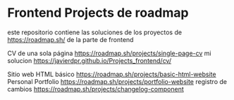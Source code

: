 # Frontend Projects de roadmap
este repositorio contiene las soluciones de los proyectos de https://roadmap.sh/ de la parte de frontend

 CV de una sola página https://roadmap.sh/projects/single-page-cv mi solucion https://javierdpr.github.io/Projects_frontend/cv/

 Sitio web HTML básico https://roadmap.sh/projects/basic-html-website
 Personal Portfolio https://roadmap.sh/projects/portfolio-website
 registro de cambios https://roadmap.sh/projects/changelog-component
 

 

